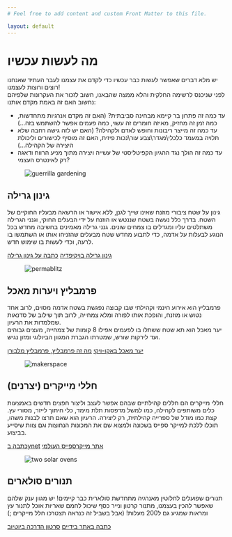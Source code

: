 ```yaml
---
# Feel free to add content and custom Front Matter to this file.

layout: default
---
```

<h1 class="text-5xl font-bold primary-color mb-4">מה לעשות עכשיו</h1>
<div class="mx-10">
    <p class="text-lg mt-4">יש מלא דברים שאפשר לעשות כבר עכשיו כדי לקדם את עצמנו לעבר העתיד שאנחנו רוצים ורוצות לעצמנו! <br> לפני שניכנס לרשימה החלקית והלא ממצה שהבאנו, חשוב לזכור את העקרונות שלפיהם נחשוב האם זה באמת מקדם אותנו:</p>
    <ul class="list-disc mb-8 text-lg mr-4">
        <li>עד כמה זה פתרון בר קיימא מבחינה סביבתית? (האם זה מקדם אנרגיות מתחדשות, כמה זמן זה מחזיק, מאיזה חומרים זה עשוי, כמה פעמים אפשר להשתמש בזה...)</li>
        <li>עד כמה זה מייצר ריבונות וחופש לאדם ולקהילה? (האם יש לזה גישה רחבה שלא תלויה במעמד כלכלי\מגדר\צבע עור\נכות פיזית, האם זה מוסיף לכישורים וליכולת היצירה של הקהילה...)</li>
        <li>עד כמה זה הולך נגד ההגיון הקפיטליסטי של עשייה ויצירה מתוך מניע הרווח ודאגה רק לאינטרס העצמי?</li>
    </ul>
</div>


<div class="flex flex-col gap-y-5">
  <div class="card lg:card-side alternating-card">
    <figure>
      <img src="/images/guerrilla-gardening.webp" alt="guerrilla gardening" class="w-24r">
    </figure> 
    <div class="card-body">
      <h2 class="card-title">גינון גרילה</h2> 
      <p>גינון על שטח ציבורי מוזנח שאינו שייך לגנן, ללא אישור או הרשאה מבעליו החוקיים של השטח. בדרך כלל נעשה בשטח שננטש או הוזנח על ידי הבעלים החוקי, וגנני הגרילה משתלטים עליו ומגדלים בו צמחים שונים. גנני גרילה מאמינים בחשיבה מחדש בכל הנוגע לבעלות על אדמה, כדי לתבוע מחדש שטח מבעלים שהזניחו אותו או השתמשו בו לרעה, וכדי לעשות בו שימוש חדש.</p> 
      <div class="card-actions">
          <a href="https://he.wikipedia.org/wiki/%D7%92%D7%99%D7%A0%D7%95%D7%9F_%D7%92%D7%A8%D7%99%D7%9C%D7%94" class="btn btn-ghost ext-link">גינון גרילה בויקיפדיה</a>
          <a href="https://www.alllies.org/blog/archives/14823#.YeK0-IRByV4" class="btn btn-ghost ext-link">כתבה על גינון גרילה</a>
      </div>
    </div>
  </div> 
  <div class="card lg:card-side alternating-card">
    <figure>
      <img src="/images/permablitz.webp" alt="permablitz" class="w-24r">
    </figure> 
    <div class="card-body">
      <h2 class="card-title">פרמבליץ ויערות מאכל</h2> 
      <p>פרמבליץ הוא אירוע חינמי וקהילתי שבו קבוצה נפגשת בשטח אדמה מסוים, לרוב אחד נטוש או מוזנח, והופכת אותו לפורה ומלא צמחייה, לרוב תוך שילוב של סדנאות שמלמדות את הרעיון.<br>יער מאכל הוא תא שטח ששתלו בו לפעמים אפילו 8 קומות של צמחייה, מעצים גבוהים ועד לירקות שורש, שמטרתו הגברת המגוון הביולוגי ומזון נגיש.</p> 
      <div class="card-actions">
          <a href="https://ecowiki.org.il/wiki/%D7%99%D7%A2%D7%A8_%D7%9E%D7%90%D7%9B%D7%9C" class="btn btn-ghost ext-link">יער מאכל באקו-ויקי</a>
          <a href="https://www.permablitz.net/about-permablitz/what-is-a-permablitz/" class="btn btn-ghost ext-link">מה זה פרמבליץ, פרמבליץ מלבורן</a>
      </div>
    </div>
  </div> 
  <div class="card lg:card-side alternating-card">
    <figure>
      <img src="/images/makerspace.webp" alt="makerspace" class="w-24r">
    </figure> 
    <div class="card-body">
      <h2 class="card-title">חללי מייקרים (יצרנים)</h2> 
      <p>חללי מייקרים הם חללים קהילתיים שבהם אפשר לעצב וליצור חפצים חדשים באמצעות כלים משותפים לקהילה, כמו למשל מדפסות תלת מימד, כלי חיתוך לייזר, מסורי עץ. קצת כמו מודל של ספרייה קהילתית, רק ליצירה. הרעיון הוא שאם תרצו לבנות משהו, תוכלו ללכת למייקר ספייס בשכונה ולמצוא שם את המכונות הנחוצות וגם צוות שיסייע בביצוע.</p> 
      <div class="card-actions">
        <a href="https://xnet.ynet.co.il/articles/0,7340,L-5726184,00.html" class="btn btn-ghost ext-link">כתבה בynet</a>
          <a href="https://www.makerspaces.com/what-is-a-makerspace/" class="btn btn-ghost ext-link">אתר מייקרספייס העולמי</a>
      </div>
    </div>
  </div>
  <div class="card lg:card-side alternating-card">
    <figure>
      <img src="/images/solar-oven.webp" alt="two solar ovens" class="w-24r">
    </figure> 
    <div class="card-body">
      <h2 class="card-title">תנורים סולארים</h2> 
      <p>תנורים שפועלים לחלוטין מאנרגיה מתחדשת סולארית כבר קיימים! יש מגוון ענק שלהם שאפשר להכין בעצמנו, מתנור קרטון ונייר כסף שיכול לחמם שאריות אוכל לתנור עץ ומראות שמגיע גם ל200 מעלות! (אבל בשביל זה כנראה תצטרכו חלל מייקרים ;)</p> 
      <div class="card-actions">
        <a href="https://www.bayadaim.org.il/2012/06/%D7%91%D7%99%D7%A9%D7%95%D7%9C-%D7%91%D7%90%D7%95%D7%A8-%D7%A9%D7%9E%D7%A9-%D7%AA%D7%A0%D7%95%D7%A8%D7%99%D7%9D-%D7%A1%D7%95%D7%9C%D7%90%D7%A8%D7%99%D7%99%D7%9D/" class="btn btn-ghost ext-link">כתבה באתר בידיים</a>
          <a href="https://www.youtube.com/watch?v=mzoL-Rjjg6A" class="btn btn-ghost ext-link">סרטון הדרכה ביוטיוב</a>
      </div>
    </div>
  </div>
</div>

